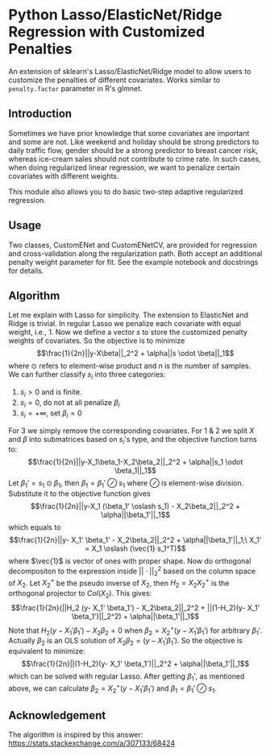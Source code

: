 # Python Lasso/ElasticNet/Ridge Regression with Customized Penalties
An extension of sklearn's Lasso/ElasticNet/Ridge model to allow users to customize the penalties of different covariates. Works similar to `penalty.factor` parameter in R's glmnet.

## Introduction
Sometimes we have prior knowledge that some covariates are important and some are not. Like weekend and holiday should be strong predictors to daily traffic flow, gender should be a strong predictor to breast cancer risk, whereas ice-cream sales should not contribute to crime rate. In such cases, when doing regularized linear regression, we want to penalize certain covariates with different weights.

This module also allows you to do basic two-step adaptive regularized regression.

## Usage
Two classes, CustomENet and CustomENetCV, are provided for regression and cross-validation along the regularization path. Both accept an additional penalty weight parameter for fit. See the example notebook and docstrings for details.

## Algorithm
Let me explain with Lasso for simplicity. The extension to ElasticNet and Ridge is trivial.
In regular Lasso we penalize each covariate with equal weight, i.e., 1. Now we define a vector $s$ to store the customized penalty weights of covariates. So the objective is to minimize
$$\frac{1}{2n}||y-X\beta||_2^2 + \alpha||s \odot \beta||_1$$
where $\odot$ refers to element-wise product and $n$ is the number of samples.
We can further classify $s_i$ into three categories:

1. $s_i>0$ and is finite.
2. $s_i=0$, do not at all penalize $\beta_i$
3. $s_i=+\infty$, set  $\beta_i = 0$

For 3 we simply remove the corresponding covariates. For 1 & 2 we split $X$ and $\beta$ into submatrices based on $s_i$'s type, and the objective function turns to:
$$\frac{1}{2n}||y-X_1\beta_1-X_2\beta_2||_2^2 + \alpha||s_1 \odot \beta_1||_1$$
Let $\beta_1' = s_1 \odot \beta_1$, then $\beta_1 = \beta_1' \oslash s_1$ where $\oslash$ is element-wise division. Substitute it to the objective function gives
$$\frac{1}{2n}||y-X_1 (\beta_1' \oslash s_1) - X_2\beta_2||_2^2 + \alpha||\beta_1'||_1$$
which equals to 
$$\frac{1}{2n}||y- X_1' \beta_1' - X_2\beta_2||_2^2 + \alpha||\beta_1'||_1;\ X_1' = X_1 \oslash (\vec{1} s_1^T)$$
where $\vec{1}$ is vector of ones with proper shape.
Now do orthogonal decompositon to the expression inside $||\cdot||_2^2$ based on the column space of $X_2$. Let $X_2^+$ be the pseudo inverse of $X_2$, then $H_2 = X_2 X_2^+$ is the orthogonal projector to $Col(X_2)$. This gives:
 $$\frac{1}{2n}(||H_2 (y- X_1' \beta_1') - X_2\beta_2||_2^2 + ||(1-H_2)(y- X_1' \beta_1')||_2^2) + \alpha||\beta_1'||_1$$
Note that $H_2 (y- X_1' \beta_1') - X_2\beta_2 = 0$ when $\beta_2 = X_2^+(y- X_1' \beta_1')$ for arbitrary $\beta_1'$. Actually $\beta_2$ is an OLS solution of $X_2\beta_2 = (y- X_1' \beta_1')$. So the objective is equivalent to minimize:
 $$\frac{1}{2n}||(1-H_2)(y- X_1' \beta_1')||_2^2 + \alpha||\beta_1'||_1$$
which can be solved with regular Lasso. After getting $\beta_1'$, as mentioned above, we can calculate $\beta_2 = X_2^+(y- X_1' \beta_1')$ and $\beta_1 = \beta_1' \oslash s_1$.

## Acknowledgement
The algorithm is inspired by this answer:
https://stats.stackexchange.com/a/307133/68424
